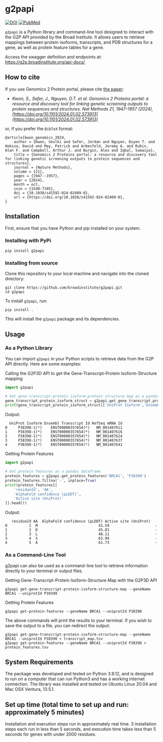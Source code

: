# g2papi
[![DOI](https://img.shields.io/badge/DOI-10.1038/s41592--024--02409--0-blue.svg)](https://doi.org/10.1038/s41592-024-02409-0)
[![PubMed](https://img.shields.io/badge/PubMed-39294369-blue.svg)](https://pubmed.ncbi.nlm.nih.gov/39294369/)

`g2papi` is a Python library and command-line tool designed to interact with the G2P API provided by the Broad Institute. It allows users to retrieve mappings between protein isoforms, transcripts, and PDB structures for a gene, as well as protein feature tables for a gene.

Access the swagger definition and endpoints at: https://g2p.broadinstitute.org/api-docs/

## How to cite
If you use Genomics 2 Protein portal, please cite [the paper](https://www.nature.com/articles/s41592-024-02409-0):

- *Kwon, S., Safer, J., Nguyen, D.T. et al. Genomics 2 Proteins portal: a resource and discovery tool for linking genetic screening outputs to protein sequences and structures. Nat Methods 21, 1947–1957 (2024), [https://doi.org/10.1101/2024.01.02.573913](https://doi.org/10.1101/2024.01.02.573913)*

or, if you prefer the `BibTeX` format:

```
@article{kwon_genomics_2024,
	author = {Kwon, Seulki and Safer, Jordan and Nguyen, Duyen T. and Hoksza, David and May, Patrick and Arbesfeld, Jeremy A. and Rubin, Alan F. and Campbell, Arthur J. and Burgin, Alex and Iqbal, Sumaiya},
	title = {Genomics 2 Proteins portal: a resource and discovery tool for linking genetic screening outputs to protein sequences and structures},
	journal = {Nature Methods},
	volume = {21},
	pages = {1947--1957},
	year = {2024},
	month = oct,
	issn = {1548-7105},
	doi = {10.1038/s41592-024-02409-0},
	url = {https://doi.org/10.1038/s41592-024-02409-0},
}
```

## Installation

First, ensure that you have Python and pip installed on your system.

### Installing with PyPi

```
pip install g2papi
```

### Installing from source

Clone this repository to your local machine and navigate into the cloned directory:

```
git clone https://github.com/broadinstitute/g2papi.git
cd g2papi
```

To install `g2papi`, run:

```
pip install .
```

This will install the `g2papi` package and its dependencies.

## Usage

### As a Python Library

You can import `g2papi` in your Python scripts to retrieve data from the G2P API directly. Here are some examples:

Calling the G2P3D API to get the Gene-Transcript-Protein Isoform-Structure mapping

```python
import g2papi

# Get gene-transcript-protein isoform-protein structure map as a pandas dataframe
gene_transcript_protein_isoform_struct = g2papi.get_gene_transcript_protein_isoform_structure('BRCA1', 'P38398')
print(gene_transcript_protein_isoform_struct[['UniProt Isoform','Ensembl Transcript Id', 'RefSeq mRNA Id']].head())

```

Output:

```
  UniProt Isoform Ensembl Transcript Id RefSeq mRNA Id
0     P38398-1(*)    ENST00000357654(*)   NM_001407611
1     P38398-1(*)    ENST00000357654(*)   NM_001407616
2     P38398-1(*)    ENST00000357654(*)   NM_001407624
3     P38398-1(*)    ENST00000357654(*)   NM_001407637
4     P38398-1(*)    ENST00000357654(*)   NM_001407641
```

Getting Protein Features

```python
import g2papi

# Get protein features as a pandas dataframe
protein_features = g2papi.get_protein_features('BRCA1', 'P38398')
protein_features.fillna('-', inplace=True)
print(protein_features[[
    'residueId', 'AA',
    'AlphaFold confidence (pLDDT)', 
    'Active site (UniProt)'
]].head())

```

Output:

```
   residueId AA  AlphaFold confidence (pLDDT) Active site (UniProt)
0          1  M                            41.59                     -
1          2  D                            45.81                     -
2          3  L                            48.11                     -
3          4  S                            63.99                     -
4          5  A                            61.73                     -
```


### As a Command-Line Tool
g2papi can also be used as a command-line tool to retrieve information directly to your terminal or output files.

Getting Gene-Transcript-Protein Isoform-Structure Map with the G2P3D API

```
g2papi get-gene-transcript-protein-isoform-structure-map --geneName BRCA1 --uniprotId P38398
```

Getting Protein Features

```
g2papi get-protein-features --geneName BRCA1 --uniprotId P38398
```

The above commands will print the results to your terminal. If you wish to save the output to a file, you can redirect the output:

```
g2papi get-gene-transcript-protein-isoform-structure-map --geneName BRCA1 --uniprotId P38398 > transcript_map.tsv
g2papi get-protein-features --geneName BRCA1 --uniprotId P38398 > protein_features.tsv
```

## System Requirements
The package was developed and tested on Python 3.9.12, and is designed to run on a computer that can run Python3 and has a working internet connection. The library was installed and tested on Ubuntu Linux 20.04 and Mac OSX Ventura, 13.5.1. 

## Set up time (total time to set up and run: approximately 5 minutes)
Installation and execution steps run in approximately real time. 3 installation steps each run in less than 5 seconds, and execution time takes less than 5 seconds for genes with under 2000 residues.


